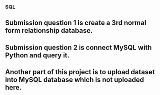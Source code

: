 ### SQL
## Submission question 1 is create a 3rd normal form relationship database.
## Submission question 2 is connect MySQL with Python and query it.
## Another part of this project is to upload dataset into MySQL database which is not uploaded here.
